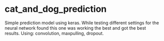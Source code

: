 # cat_and_dog_prediction
Simple prediction model using keras. While testing different settings for the neural network found this one was working the best and got 
the best results. Using: convolution, maxpulling, dropout. 
